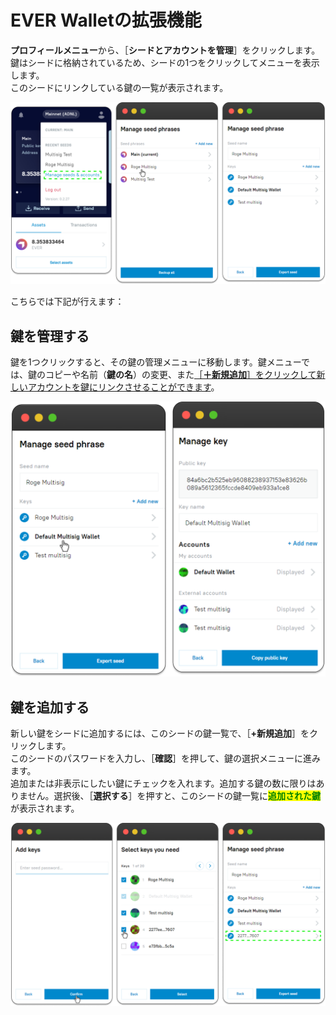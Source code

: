 # EVER Walletの拡張機能

**プロフィールメニュー**から、［**シードとアカウントを管理**］をクリックします。\
鍵はシードに格納されているため、シードの1つをクリックしてメニューを表示します。 \
このシードにリンクしている鍵の一覧が表示されます。

![](<../../.gitbook/assets/image (40).png>)

こちらでは下記が行えます：

## 鍵を管理する

鍵を1つクリックすると、その鍵の管理メニューに移動します。鍵メニューでは、鍵のコピーや名前（**鍵の名**）の変更、また[［**＋新規追加**］をクリックして新しいアカウントを鍵にリンクさせることができます](../../getting-started/install-and-singing-in/sign-in-with-existing-backup.md)。

![](<../../.gitbook/assets/image (48).png>)

## 鍵を追加する

新しい鍵をシードに追加するには、このシードの鍵一覧で、［**+新規追加**］をクリックします。\
このシードのパスワードを入力し、［**確認**］を押して、鍵の選択メニューに進みます。\
追加または非表示にしたい鍵にチェックを入れます。追加する鍵の数に限りはありません。選択後、［**選択する**］を押すと、このシードの鍵一覧に<mark style="color:green;">**追加された鍵**</mark>が表示されます。

![](<../../.gitbook/assets/image (50).png>)
